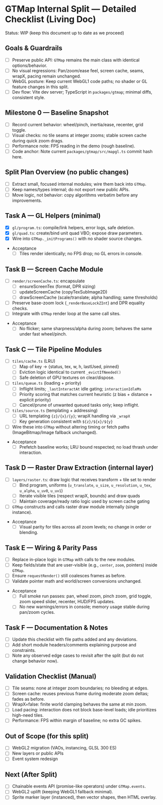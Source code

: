 # GTMap Internal Split — Detailed Checklist (Living Doc)

Status: WIP (keep this document up to date as we proceed)

## Goals & Guardrails

- [ ] Preserve public API: `GTMap` remains the main class with identical options/behavior.
- [ ] No visual regressions: Pan/zoom/ease feel, screen cache, seams, wrapX, pacing remain unchanged.
- [ ] WebGL posture: Keep current WebGL1 code paths; no shader or GL feature changes in this split.
- [ ] Dev flow: Vite dev server; TypeScript in `packages/gtmap`; minimal diffs, consistent style.

## Milestone 0 — Baseline Snapshot

- [ ] Record current behavior: wheel/pinch, inertia/ease, recenter, grid toggle.
- [ ] Visual checks: no tile seams at integer zooms; stable screen cache during quick zoom drags.
- [ ] Performance note: FPS reading in the demo (rough baseline).
- [ ] Code anchor: Note current `packages/gtmap/src/mapgl.ts` commit hash here.

## Split Plan Overview (no public changes)

- [ ] Extract small, focused internal modules; wire them back into `GTMap`.
- [ ] Keep names/types internal; do not export new public APIs.
- [ ] Move logic, not behavior: copy algorithms verbatim before any improvements.

## Task A — GL Helpers (minimal)

- [x] `gl/program.ts`: compile/link helpers, error logs, safe deletion.
- [x] `gl/quad.ts`: create/bind unit quad VBO; expose draw parameters.
- [x] Wire into `GTMap._initPrograms()` with no shader source changes.
- Acceptance
  - [ ] Tiles render identically; no FPS drop; no GL errors in console.

## Task B — Screen Cache Module

- [ ] `render/screenCache.ts`: encapsulate
  - [ ] ensureScreenTex (format, DPR sizing)
  - [ ] updateScreenCache (copyTexSubImage2D)
  - [ ] drawScreenCache (scale/translate; alpha handling; same thresholds)
- [ ] Preserve base-zoom lock (`_renderBaseLockZInt`) and DPR equality checks.
- [ ] Integrate with `GTMap` render loop at the same call sites.
- Acceptance
  - [ ] No flicker; same sharpness/alpha during zoom; behaves the same under fast wheel/pinch.

## Task C — Tile Pipeline Modules

- [ ] `tiles/cache.ts` (LRU)
  - [ ] Map of key → {status, tex, w, h, lastUsed, pinned}
  - [ ] Eviction logic identical to current `_evictIfNeeded()`
  - [ ] Safe deletion of GPU textures on clear/dispose.
- [ ] `tiles/queue.ts` (loading + priority)
  - [ ] Inflight limits; `_lastInteractAt` idle gating; `interactionIdleMs`
  - [ ] Priority scoring that matches current heuristic (z bias + distance + explicit priority)
  - [ ] Cancel/prune of unwanted queued tasks only; keep inflight.
- [ ] `tiles/source.ts` (templating + addressing)
  - [ ] URL templating `{z}/{x}/{y}`; wrapX handling via `_wrapX`
  - [ ] Key generation consistent with `${z}/${x}/${y}`
- [ ] Wire these into `GTMap` without altering timing or fetch paths (ImageBitmap/Image fallback unchanged).
- Acceptance
  - [ ] Prefetch baseline works; LRU bound respected; no load thrash under interaction.

## Task D — Raster Draw Extraction (internal layer)

- [ ] `layers/raster.ts`: draw logic that receives transform + tile set to render
  - [ ] Bind program, uniforms (`u_translate`, `u_size`, `u_resolution`, `u_tex`, `u_alpha`, `u_uv0`, `u_uv1`)
  - [ ] Iterate visible tiles (respect wrapX, bounds) and draw quads
  - [ ] Maintain coverage/ready ratio logic used by screen cache gating
- [ ] `GTMap` constructs and calls raster draw module internally (single instance).
- Acceptance
  - [ ] Visual parity for tiles across all zoom levels; no change in order or blending.

## Task E — Wiring & Parity Pass

- [ ] Replace in-place logic in `GTMap` with calls to the new modules.
- [ ] Keep fields/state that are user-visible (e.g., `center`, `zoom`, pointers) inside `GTMap`.
- [ ] Ensure `requestRender()` still coalesces frames as before.
- [ ] Validate pointer math and world/screen conversions unchanged.
- Acceptance
  - [ ] Full smoke run passes: pan, wheel zoom, pinch zoom, grid toggle, zoom speed slider, recenter, HUD/FPS updates.
  - [ ] No new warnings/errors in console; memory usage stable during pan/zoom cycles.

## Task F — Documentation & Notes

- [ ] Update this checklist with file paths added and any deviations.
- [ ] Add short module headers/comments explaining purpose and constraints.
- [ ] Note any observed edge cases to revisit after the split (but do not change behavior now).

## Validation Checklist (Manual)

- [ ] Tile seams: none at integer zoom boundaries; no bleeding at edges.
- [ ] Screen cache: reuses previous frame during moderate zoom deltas; fades as before.
- [ ] WrapX=false: finite world clamping behaves the same at min zoom.
- [ ] Load pacing: interaction does not block base-level loads; idle prioritizes high-need tiles.
- [ ] Performance: FPS within margin of baseline; no extra GC spikes.

## Out of Scope (for this split)

- [ ] WebGL2 migration (VAOs, instancing, GLSL 300 ES)
- [ ] New layers or public APIs
- [ ] Event system redesign

## Next (After Split)

- [ ] Chainable events API (promise-like operators) under `GTMap.events`.
- [ ] WebGL2 uplift (keeping WebGL1 fallback minimal).
- [ ] Sprite marker layer (instanced), then vector shapes, then HTML overlay.
